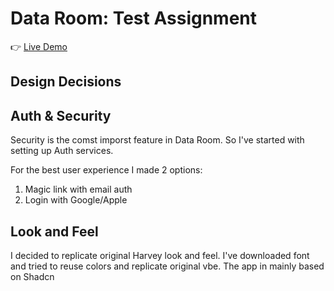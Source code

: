 # Data Room: Test Assignment

👉 [Live Demo](https://harvery-dataroom.vercel.app/)

## Design Decisions






## Auth & Security
Security is the comst imporst feature in Data Room.
So I've started with setting up Auth services.

For the best user experience I made 2 options:

1. Magic link with email auth
2. Login with Google/Apple

## Look and Feel

I decided to replicate original Harvey look and feel. I've downloaded font and tried to reuse colors and replicate original vbe. The app in mainly based on Shadcn